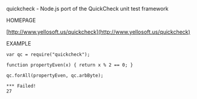 quickcheck - Node.js port of the QuickCheck unit test framework

HOMEPAGE

[http://www.yellosoft.us/quickcheck](http://www.yellosoft.us/quickcheck)

EXAMPLE

	var qc = require("quickcheck");

	function propertyEven(x) { return x % 2 == 0; }

	qc.forAll(propertyEven, qc.arbByte);

	*** Failed!
	27